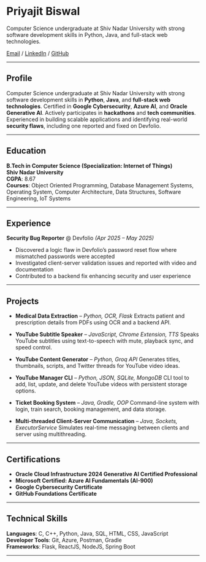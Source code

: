 # Priyajit Biswal

Computer Science undergraduate at Shiv Nadar University with strong software development skills in Python, Java, and full-stack web technologies.

[Email](mailto:priyajitbiswal010@gmail.com) / [LinkedIn](https://www.linkedin.com/in/priyajit-biswal) / [GitHub](https://github.com/priyajitbiswal)

---

## Profile

Computer Science undergraduate at Shiv Nadar University with strong software development skills in **Python**, **Java**, and **full-stack web technologies**. Certified in **Google Cybersecurity**, **Azure AI**, and **Oracle Generative AI**. Actively participates in **hackathons** and **tech communities**. Experienced in building scalable applications and identifying real-world **security flaws**, including one reported and fixed on Devfolio.

---

## Education

**B.Tech in Computer Science (Specialization: Internet of Things)**<br>
**Shiv Nadar University**<br>
**CGPA**: 8.67<br>
**Courses**: Object Oriented Programming, Database Management Systems, Operating System, Computer Architecture, Data Structures, Software Engineering, IoT Systems

---

## Experience

**Security Bug Reporter** @ Devfolio _(Apr 2025 – May 2025)_

- Discovered a logic flaw in Devfolio’s password reset flow where mismatched passwords were accepted
- Investigated client-server validation issues and reported with video and documentation
- Contributed to a backend fix enhancing security and user experience

---

## Projects

- **Medical Data Extraction** – _Python, OCR, Flask_
  Extracts patient and prescription details from PDFs using OCR and a backend API.

- **YouTube Subtitle Speaker** – _JavaScript, Chrome Extension, TTS_
  Speaks YouTube subtitles using text-to-speech with mute, playback sync, and speed control.

- **YouTube Content Generator** – _Python, Groq API_
  Generates titles, thumbnails, scripts, and Twitter threads for YouTube video ideas.

- **YouTube Manager CLI** – _Python, JSON, SQLite, MongoDB_
  CLI tool to add, list, update, and delete YouTube videos with persistent storage options.

- **Ticket Booking System** – _Java, Gradle, OOP_
  Command-line system with login, train search, booking management, and data storage.

- **Multi-threaded Client-Server Communication** – _Java, Sockets, ExecutorService_
  Simulates real-time messaging between clients and server using multithreading.

---

## Certifications

- **Oracle Cloud Infrastructure 2024 Generative AI Certified Professional**
- **Microsoft Certified: Azure AI Fundamentals (AI-900)**
- **Google Cybersecurity Certificate**
- **GitHub Foundations Certificate**

---

## Technical Skills

**Languages**: C, C++, Python, Java, SQL, HTML, CSS, JavaScript<br>
**Developer Tools**: Git, Azure, Postman, Gradle<br>
**Frameworks**: Flask, ReactJS, NodeJS, Spring Boot<br>

---
